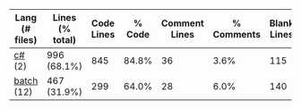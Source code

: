 |Lang (# files)|Lines (% total)|Code Lines|% Code|Comment Lines|% Comments|Blank Lines|% Blank|
| --- | --- | --- | --- | --- | --- | --- | --- |
|[c#](https://github.com/jojo2357/Music-Discord-Rich-Presence/tree/master/Statistics/c%23/LinesDescending.md) (2)|996 (68.1%)|845|84.8%|36|3.6%|115|11.5%|
|[batch](https://github.com/jojo2357/Music-Discord-Rich-Presence/tree/master/Statistics/batch/LinesDescending.md) (12)|467 (31.9%)|299|64.0%|28|6.0%|140|30.0%|
